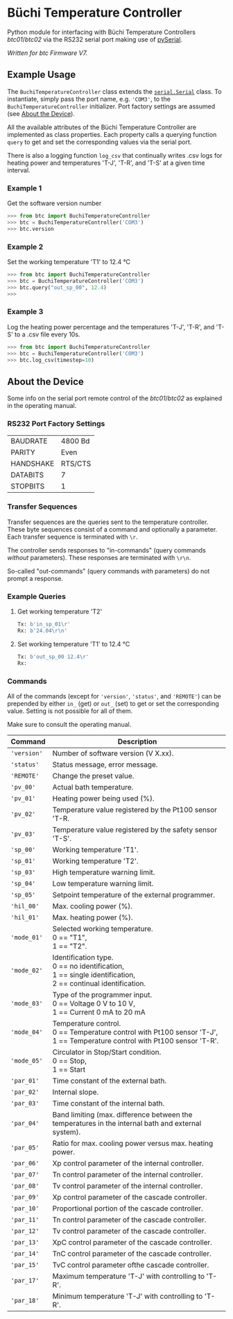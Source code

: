 # Büchi Temperature Controller

Python module for interfacing with Büchi Temperature Controllers *btc01*/*btc02* via the RS232 serial port making use of [pySerial](https://pyserial.readthedocs.io/en/latest/pyserial.html).

*Written for btc Firmware V7.*

## Example Usage

The `BuchiTemperatureController` class extends the [`serial.Serial`](https://pyserial.readthedocs.io/en/latest/pyserial_api.html#serial.Serial) class. To instantiate, simply pass the port name, e.g. `'COM3'`, to the `BuchiTemperatureController` initializer. Port factory settings are assumed (see [About the Device](#about-the-device)).

All the available attributes of the Büchi Temperature Controller are implemented as class properties. Each property calls a querying function `query` to get and set the corresponding values via the serial port.

There is also a logging function `log_csv` that continually writes .csv logs for heating power and temperatures 'T-J', 'T-R', and 'T-S' at a given time interval.

### Example 1
Get the software version number
```python
>>> from btc import BuchiTemperatureController
>>> btc = BuchiTemperatureController('COM3')
>>> btc.version

```
### Example 2
Set the working temperature 'T1' to 12.4 °C
```python
>>> from btc import BuchiTemperatureController
>>> btc = BuchiTemperatureController('COM3')
>>> btc.query("out_sp_00", 12.4)
>>>
```
### Example 3
Log the heating power percentage and the temperatures 'T-J', 'T-R', and 'T-S' to a .csv file every 10s.
```python
>>> from btc import BuchiTemperatureController
>>> btc = BuchiTemperatureController('COM3')
>>> btc.log_csv(timestep=10)

```

## About the Device

Some info on the serial port remote control of the *btc01*/*btc02* as explained in the operating manual.

### RS232 Port Factory Settings
|           |         |
|-----------|---------|
| BAUDRATE  | 4800 Bd |
| PARITY    | Even    |
| HANDSHAKE | RTS/CTS |
| DATABITS  | 7       |
| STOPBITS  | 1       |


### Transfer Sequences

Transfer sequences are the queries sent to the temperature controller. These byte sequences consist of a command and optionally a parameter.
Each transfer sequence is terminated with `\r`.

The controller sends responses to "in-commands" (query commands *without* parameters). These responses are terminated with `\r\n`.

So-called "out-commands" (query commands *with* parameters) do not prompt a response.

### Example Queries
1. Get working temperature 'T2'
    ```python
    Tx: b'in_sp_01\r'
    Rx: b'24.04\r\n'
    ```
2. Set working temperature 'T1' to 12.4 °C
    ```python
    Tx: b'out_sp_00 12.4\r'
    Rx:
    ```

### Commands

All of the commands (except for `'version'`, `'status'`, and `'REMOTE'`) can be prepended by either `in_` (get) or `out_` (set) to get or set the corresponding value. Setting is not possible for all of them. 

Make sure to consult the operating manual.

| Command     | Description |
|-------------|-------------|
| `'version'` | Number of software version (V X.xx). |
| `'status'`  | Status message, error message. |
| `'REMOTE'`  | Change the preset value. |
| `'pv_00'`   | Actual bath temperature. |
| `'pv_01'`   | Heating power being used (%). |
| `'pv_02'`   | Temperature value registered by the Pt100 sensor 'T-R. |
| `'pv_03'`   | Temperature value registered by the safety sensor 'T-S'. |
| `'sp_00'`   | Working temperature 'T1'. |
| `'sp_01'`   | Working temperature 'T2'. |
| `'sp_03'`   | High temperature warning limit. |
| `'sp_04'`   | Low temperature warning limit. |
| `'sp_05'`   | Setpoint temperature of the external programmer. |
| `'hil_00'`  | Max. cooling power (%). |
| `'hil_01'`  | Max. heating power (%). |
| `'mode_01'` | Selected working temperature. <br> 0 == "T1", <br> 1 == "T2". |
| `'mode_02'` | Identification type. <br> 0 == no identification, <br> 1 == single identification, <br> 2 == continual identification. |
| `'mode_03'` | Type of the programmer input. <br> 0 == Voltage 0 V to 10 V, <br> 1 == Current 0 mA to 20 mA |
| `'mode_04'` | Temperature control. <br> 0 == Temperature control with Pt100 sensor 'T-J', <br> 1 == Temperature control with Pt100 sensor 'T-R'. |
| `'mode_05'` | Circulator in Stop/Start condition. <br> 0 == Stop, <br> 1 == Start |
| `'par_01'`  | Time constant of the external bath. |
| `'par_02'`  | Internal slope. |
| `'par_03'`  | Time constant of the internal bath. |
| `'par_04'`  | Band limiting (max. difference between the temperatures in the internal bath and external system). |
| `'par_05'`  | Ratio for max. cooling power versus max. heating power. |
| `'par_06'`  | Xp control parameter of the internal controller. |
| `'par_07'`  | Tn control parameter of the internal controller. |
| `'par_08'`  | Tv control parameter of the internal controller. |
| `'par_09'`  | Xp control parameter of the cascade controller. |
| `'par_10'`  | Proportional portion of the cascade controller. |
| `'par_11'`  | Tn control parameter of the cascade controller. |
| `'par_12'`  | Tv control parameter of the cascade controller. |
| `'par_13'`  | XpC control parameter of the cascade controller. |
| `'par_14'`  | TnC control parameter of the cascade controller. |
| `'par_15'`  | TvC control parameter ofthe cascade controller.|
| `'par_17'`  | Maximum temperature 'T-J' with controlling to 'T-R'.|
| `'par_18'`  | Minimum temperature 'T-J' with controlling to 'T-R'.|
